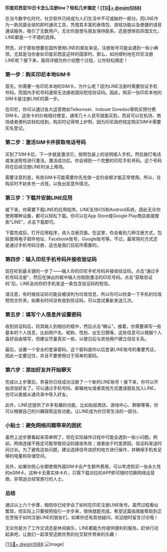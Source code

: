 **印度尼西亚10日卡怎么注册line？轻松几步搞定！[[TG💪+ @esim1088](https://t.me/s/esim1088)]**

在当今数字化时代，社交软件已经成为人们生活中不可或缺的一部分。而LINE作为一款风靡全球的即时通讯工具，凭借其丰富的表情包、游戏功能以及便捷的语音通话服务，吸引了无数用户。无论你是想与朋友保持联系，还是想体验异国文化，LINE都是一个不错的选择。

然而，对于那些想要在国外使用LINE的朋友来说，注册账号可能会遇到一些小麻烦，尤其是当你身处印度尼西亚这样的国家时。那么，如何顺利地在印尼注册LINE呢？接下来，我将详细为你介绍整个过程，让你轻松搞定！

### 第一步：购买印尼本地SIM卡

首先，你需要一张印尼本地的SIM卡。为什么呢？因为LINE注册时需要验证手机号码，而国内手机号码通常无法接收国际短信验证码。因此，购买一张印尼本地的SIM卡是注册LINE的第一步。

在印尼，你可以通过各大运营商如Telkomsel、Indosat Ooredoo等购买预付费SIM卡。这些卡的价格相对便宜，通常几十人民币就能买到，而且可以在机场、商场或者便利店轻松找到。购买时记得带上护照，因为印尼政府规定购买SIM卡需要实名登记。

### 第二步：激活SIM卡并获取电话号码

买到了SIM卡后，下一步就是激活它。按照包装上的说明插入手机，然后拨打电话或发送短信进行激活。激活成功后，你会得到一个完整的印尼手机号码。这个号码将在后续注册LINE时派上用场。

需要注意的是，有些SIM卡可能需要你先充值一定的金额才能正常使用。所以，在购买时不妨多充一点钱，以免出现意外情况。

### 第三步：下载并安装LINE应用

接下来，你需要下载LINE的应用程序。LINE支持iOS和Android系统，因此无论你使用哪种设备，都可以轻松下载。你可以在App Store或Google Play商店直接搜索“LINE”，点击下载即可。

下载完成后，打开应用程序，进入注册页面。在这里，你会看到几种注册方式，包括使用电子邮件地址、Facebook账号、Google账号等。不过，最常用的方式还是通过手机号码注册，这也是我们目前所需要的。

### 第四步：输入印尼手机号码并接收验证码

现在轮到最关键的一步了——输入你的印尼手机号码并接收验证码。点击“通过手机号码注册”，然后在弹出的框中输入你刚刚激活的印尼号码。点击“获取验证码”后，LINE会向你的手机发送一条包含验证码的短信。

请注意，有时候验证码可能会被误判为垃圾信息，所以你可以检查一下手机的垃圾短信文件夹。如果长时间没有收到验证码，可以尝试重新发送几次。

### 第五步：填写个人信息并设置密码

收到验证码后，将其输入到相应的框中，然后点击“确认”。接着，你需要填写一些基本的个人信息，比如用户名、昵称、性别、出生日期等。这些信息可以根据个人喜好自由填写，但建议尽量真实一些，以便日后与其他用户建立信任关系。

最后，设置一个安全的登录密码。这个密码是你以后登录LINE账号的重要凭证，因此一定要记住，并且不要使用过于简单的密码。

### 第六步：添加好友并开始聊天

完成以上步骤后，恭喜你已经成功注册了一个新的LINE账号！接下来，你可以开始添加好友了。可以通过手机号码、邮箱地址或者其他方式邀请朋友加入LINE，也可以直接从通讯录中导入好友。

此外，LINE还提供了许多有趣的功能，比如贴纸商店、游戏中心、群聊等等。你可以根据自己的兴趣探索这些功能，让LINE成为你日常生活的一部分。

### 小贴士：避免网络问题带来的困扰

虽然上述步骤看起来简单明了，但在实际操作过程中可能会遇到一些小问题。例如，网络连接不稳定可能导致验证码接收失败；或者由于时差原因，验证码发送时间过长。为了避免这些问题，建议选择信号良好的地方进行操作，并确保手机有足够的电量和存储空间。

另外，如果你担心长期使用外国SIM卡会产生额外费用，可以考虑购买一张永久性的eSIM卡。这种卡无需实体卡片，只需下载对应的APP即可随时切换网络运营商，非常适合经常旅行的人士。

### 总结

通过以上六个步骤，相信你已经学会了如何在印尼注册LINE账号。虽然过程看似繁琐，但实际上只要按照指引一步步来，很快就能完成。希望这篇指南能帮助到正在苦恼于如何注册LINE的朋友们。如果你还有其他疑问，欢迎随时留言讨论哦！

无论你是为了工作交流还是休闲娱乐，LINE都能为你提供便利的服务。赶快行动起来吧，让我们一起享受这款优秀的社交软件带来的乐趣！

[[TG💪+ @esim1088](https://t.me/s/esim1088) ![Image](https://i.postimg.cc/4NQfJmqS/Snipaste-2025-05-13-00-14-12.png)]